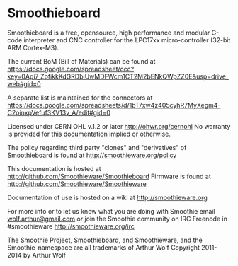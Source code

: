 Smoothieboard
=============

Smoothieboard is a free, opensource, high performance and modular G-code interpreter and CNC controller for the LPC17xx micro-controller (32-bit ARM Cortex-M3).

The current BoM (Bill of Materials) can be found at https://docs.google.com/spreadsheet/ccc?key=0Api7_ZbfikkKdGRDblUwMDFWcm1CT2M2bENkQWpZZ0E&usp=drive_web#gid=0

A separate list is maintained for the connectors at https://docs.google.com/spreadsheets/d/1bT7xw4z405cyhR7MyXegm4-C2oinxpVefuf3KV13v_A/edit#gid=0

Licensed under CERN OHL v.1.2 or later http://ohwr.org/cernohl
No warranty is provided for this documentation implied or otherwise.

The policy regarding third party "clones" and "derivatives" of Smoothieboard is found at http://smoothieware.org/policy

This documentation is hosted at http://github.com/Smoothieware/Smoothieboard
Firmware is found at http://github.com/Smoothieware/Smoothieware

Documentation of use is hosted on a wiki at http://smoothieware.org

For more info or to let us know what you are doing with Smoothie email wolf.arthur@gmail.com
or join the Smoothie community on IRC Freenode in #smoothieware http://smoothieware.org/irc

The Smoothie Project, Smoothieboard, and Smoothieware, and the Smoothie-namespace are all trademarks of Arthur Wolf
Copyright 2011-2014 by Arthur Wolf
